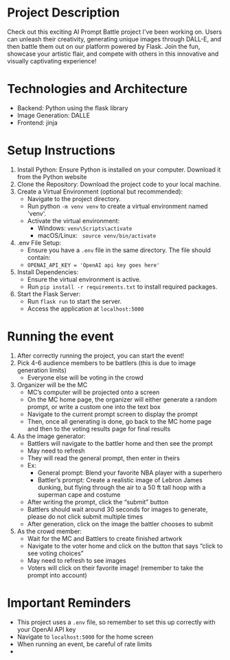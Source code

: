 # Project Description
Check out this exciting AI Prompt Battle project I've been working on. Users can unleash their creativity, generating unique images through DALL-E, and then battle them out on our platform powered by Flask. Join the fun, showcase your artistic flair, and compete with others in this innovative and visually captivating experience! 

# Technologies and Architecture
- Backend: Python using the flask library
- Image Generation: DALLE
- Frontend: jinja

# Setup Instructions
1. Install Python: Ensure Python is installed on your computer. Download it from the Python website
2. Clone the Repository: Download the project code to your local machine. 
3. Create a Virtual Environment (optional but recommended):
    - Navigate to the project directory.
    - Run python ``` -m venv venv ``` to create a virtual environment named 'venv'.
    - Activate the virtual environment:
      - Windows: ``` venv\Scripts\activate ```
      - macOS/Linux: ```  source venv/bin/activate ```
4. .env File Setup:
    - Ensure you have a ``` .env ``` file in the same directory. The file should contain:
    - ``` OPENAI_API_KEY = 'OpenAI api key goes here' ```
5. Install Dependencies:
    - Ensure the virtual environment is active.
    - Run ``` pip install -r requirements.txt ``` to install required packages.
6. Start the Flask Server:
    - Run ``` flask run ``` to start the server.
    - Access the application at ``` localhost:5000 ```

# Running the event
1. After correctly running the project, you can start the event!
2. Pick 4-6 audience members to be battlers (this is due to image generation limits)
    - Everyone else will be voting in the crowd 
3. Organizer will be the MC
    - MC’s computer will be projected onto a screen
    - On the MC home page, the organizer will either generate a random prompt, or write a custom one into the text box
    - Navigate to the current prompt screen to display the prompt
    - Then, once all generating is done, go back to the MC home page and then to the voting results page for final results
4. As the image generator:
    - Battlers will navigate to the battler home and then see the prompt
    - May need to refresh 
    - They will read the general prompt, then enter in theirs
    - Ex:
      - General prompt: Blend your favorite NBA player with a superhero
      - Battler’s prompt: Create a realistic image of Lebron James dunking, but flying through the air to a 50 ft tall hoop with a superman cape and costume
    - After writing the prompt, click the “submit” button
    - Battlers should wait around 30 seconds for images to generate, please do not click submit multiple times
    - After generation, click on the image the battler chooses to submit
5. As the crowd member:
    - Wait for the MC and Battlers to create finished artwork
    - Navigate to the voter home and click on the button that says “click to see voting choices” 
    - May need to refresh to see images
    - Voters will click on their favorite image! (remember to take the prompt into account)

# Important Reminders 
- This project uses a ``` .env ``` file, so remember to set this up correctly with your OpenAI API key
- Navigate to ``` localhost:5000 ``` for the home screen
- When running an event, be careful of rate limits
- 
